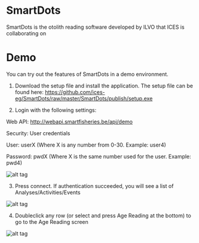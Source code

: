 # SmartDots
SmartDots is the otolith reading software developed by ILVO that ICES is collaborating on

# Demo
You can try out the features of SmartDots in a demo environment.

1. Download the setup file and install the application. The setup file can be found here:
https://github.com/ices-eg/SmartDots/raw/master/SmartDots/publish/setup.exe

2. Login with the following settings:

Web API: http://webapi.smartfisheries.be/api/demo

Security: User credentials

User: userX   (Where X is any number from 0-30. Example: user4)

Password: pwdX (Where X is the same number used for the user. Example: pwd4)

![alt tag](http://193.190.112.136/smartdots/smartdots-login-demo.PNG "SmartDots login")

3. Press connect. If authentication succeeded, you will see a list of Analyses/Activities/Events

![alt tag](http://193.190.112.136/smartdots/smartdots-activities-demo.PNG "SmartDots login")

4. Doubleclick any row (or select and press Age Reading at the bottom) to go to the Age Reading screen

![alt tag](http://193.190.112.136/smartdots/smartdots-agereading-demo.PNG "SmartDots login")
